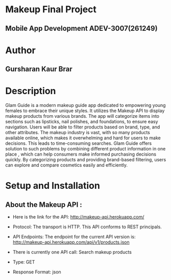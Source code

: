 # Makeup Final Project 
## Mobile App Development ADEV-3007(261249)

# Author
## Gursharan Kaur Brar

# Description
Glam Guide is a modern makeup guide app dedicated to empowering young females to embrace their unique styles. It utilizes the Makeup API to display makeup
products from various brands. The app will categorize items into sections such as lipsticks, nail polishes, and foundations, to
ensure easy navigation. Users will be able to filter products based on brand, type, and other attributes. The makeup industry is vast, with so many products
available online, which makes it overwhelming and hard for users to make decisions. This leads to time-consuming searches.
Glam Guide offers solution to such problems by combining different product information in one place , which can help consumers make informed purchasing decisions quickly. By
categorizing products and providing brand-based filtering, users can explore and compare cosmetics easily and efficiently.

# Setup and Installation
## About the Makeup API :
- Here is the link for the API: http://makeup-api.herokuapp.com/   

- Protocol: The transport is HTTP. This API conforms to REST principals.  

- API Endpoints: The endpoint for the current API version is: http://makeup-api.herokuapp.com/api/v1/products.json  

- There is currently one API call: Search makeup products  

- Type: GET  

- Response Format: json

